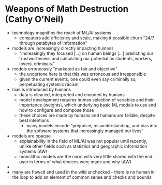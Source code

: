 # Weapons of Math Destruction (Cathy O'Neil)
- technology magnifies the reach of ML/AI systems
   - computers add efficiency and scale, making it possible churn "24/7 through petabytes of information"
- models are increasingly directly impacting humans
   - "increasingly they focused [...] on human beings [...] predicting our trustworthiness and calculating our potential as students, workers, lovers, criminals."
- models erroneously "marketed as fair and objective"
   - the undertone here is that this was erroneous and irresponsible
   - given the current events, one could even say criminally so, perpetuating systemic racism
- bias is introduced by humans
   - data is cleaned, interpreted and encoded by humans
   - model development requires human selection of variables and their importance (weights), which underlying basic ML models to use and how to configure and compose those
   - these choices are made by humans and humans are fallible, despite best intentions
      - many models encode "prejudice, misunderstanding, and bias into the software systems that increasingly managed our lives"
- models are opaque 
   - explainability in the field of ML/AI was not popular until recently, unlike other fields such as statistics and geographic information systems (AW)
   - monolithic models are the norm with very little shared with the end user in terms of what choices were made and why (AW)
- 
- many are flawed and used in the wild unchecked - there is no human in the loop to add an element of common sense and checks and bounds

